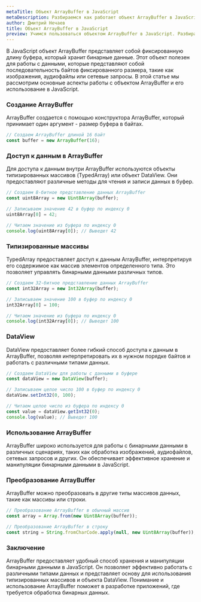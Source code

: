 ```yaml
---
metaTitle: Объект ArrayBuffer в JavaScript
metaDescription: Разбираемся как работает объект ArrayBuffer в JavaScript
author: Дмитрий Нечаев
title: Объект ArrayBuffer в JavaScript
preview: Учимся пользоваться объектом ArrayBuffer в JavaScript. Разбираем примеры использования
---
```


В JavaScript объект ArrayBuffer представляет собой фиксированную длину буфера, который хранит бинарные данные. Этот объект полезен для работы с данными, которые представляют собой последовательность байтов фиксированного размера, такие как изображения, аудиофайлы или сетевые запросы. В этой статье мы рассмотрим основные аспекты работы с объектом ArrayBuffer и его использование в JavaScript.

### Создание ArrayBuffer

ArrayBuffer создается с помощью конструктора ArrayBuffer, который принимает один аргумент - размер буфера в байтах.

```jsx
// Создаем ArrayBuffer длиной 16 байт
const buffer = new ArrayBuffer(16);

```

### Доступ к данным в ArrayBuffer

Для доступа к данным внутри ArrayBuffer используются объекты типизированных массивов (TypedArray) или объект DataView. Они предоставляют различные методы для чтения и записи данных в буфер.

```jsx
// Создаем 8-битное представление данных ArrayBuffer
const uint8Array = new Uint8Array(buffer);

// Записываем значение 42 в буфер по индексу 0
uint8Array[0] = 42;

// Читаем значение из буфера по индексу 0
console.log(uint8Array[0]); // Выведет 42

```

### Типизированные массивы

TypedArray предоставляет доступ к данным ArrayBuffer, интерпретируя его содержимое как массив элементов определенного типа. Это позволяет управлять бинарными данными различных типов.

```jsx
// Создаем 32-битное представление данных ArrayBuffer
const int32Array = new Int32Array(buffer);

// Записываем значение 100 в буфер по индексу 0
int32Array[0] = 100;

// Читаем значение из буфера по индексу 0
console.log(int32Array[0]); // Выведет 100

```

### DataView

DataView предоставляет более гибкий способ доступа к данным в ArrayBuffer, позволяя интерпретировать их в нужном порядке байтов и работать с различными типами данных.

```jsx
// Создаем DataView для работы с данными в буфере
const dataView = new DataView(buffer);

// Записываем целое число 100 в буфер по индексу 0
dataView.setInt32(0, 100);

// Читаем целое число из буфера по индексу 0
const value = dataView.getInt32(0);
console.log(value); // Выведет 100

```

### Использование ArrayBuffer

ArrayBuffer широко используется для работы с бинарными данными в различных сценариях, таких как обработка изображений, аудиофайлов, сетевых запросов и других. Он обеспечивает эффективное хранение и манипуляции бинарными данными в JavaScript.

### Преобразование ArrayBuffer

ArrayBuffer можно преобразовать в другие типы массивов данных, такие как массивы или строки.

```jsx
// Преобразование ArrayBuffer в обычный массив
const array = Array.from(new Uint8Array(buffer));

// Преобразование ArrayBuffer в строку
const string = String.fromCharCode.apply(null, new Uint8Array(buffer));

```

### Заключение

ArrayBuffer предоставляет удобный способ хранения и манипуляции бинарными данными в JavaScript. Он позволяет эффективно работать с различными типами данных и представляет основу для использования типизированных массивов и объекта DataView. Понимание и использование ArrayBuffer поможет в разработке приложений, где требуется обработка бинарных данных.